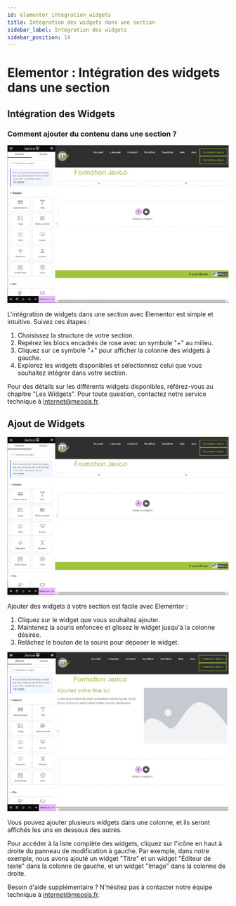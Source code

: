 ```yaml
---
id: elementor_integration_widgets
title: Intégration des widgets dans une section
sidebar_label: Intégration des widgets
sidebar_position: 14
---
```


# Elementor : Intégration des widgets dans une section

## Intégration des Widgets

### Comment ajouter du contenu dans une section ?

![contenu](./img/22.jpg)

L'intégration de widgets dans une section avec Elementor est simple et intuitive. Suivez ces étapes :

1. Choisissez la structure de votre section.
2. Repérez les blocs encadrés de rose avec un symbole "+" au milieu.
3. Cliquez sur ce symbole "+" pour afficher la colonne des widgets à gauche.
4. Explorez les widgets disponibles et sélectionnez celui que vous souhaitez intégrer dans votre section.

Pour des détails sur les différents widgets disponibles, référez-vous au chapitre "Les Widgets". Pour toute question, contactez notre service technique à internet@meosis.fr.

## Ajout de Widgets

![contenu](./img/22.jpg)

Ajouter des widgets à votre section est facile avec Elementor :

1. Cliquez sur le widget que vous souhaitez ajouter.
2. Maintenez la souris enfoncée et glissez le widget jusqu'à la colonne désirée.
3. Relâchez le bouton de la souris pour déposer le widget.

![contenu](./img/23.jpg)

Vous pouvez ajouter plusieurs widgets dans une colonne, et ils seront affichés les uns en dessous des autres.

Pour accéder à la liste complète des widgets, cliquez sur l'icône en haut à droite du panneau de modification à gauche. Par exemple, dans notre exemple, nous avons ajouté un widget "Titre" et un widget "Éditeur de texte" dans la colonne de gauche, et un widget "Image" dans la colonne de droite.

Besoin d'aide supplémentaire ? N'hésitez pas à contacter notre équipe technique à internet@meosis.fr.
